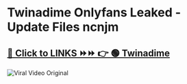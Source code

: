 
 # Twinadime Onlyfans Leaked - Update Files ncnjm

## <h2><a href="https://clipsfans.com/Twinadime&ref=git">🔗 Click to LINKS ⏩⏩ 👉 🟢 Twinadime </a></h2>

<a href="https://clipsfans.com/Twinadime&ref=git" rel="nofollow" data-target="animated-image.originalLink"><img src="https://i.ibb.co.com/xMMVF88/686577567.gif" alt="Viral Video Original" style="max-width: 100%; display: inline-block;" data-target="animated-image.originalImage"></a>

